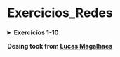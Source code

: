 # Exercicios_Redes

<!-- PHP -->
<details>
    <summary><strong>Exercicíos 1-10</strong></summary>
    <br />
    <div align="left">
        <table border=1>
            <tr>
                <th colspan="4">Beginner</th>
            </tr>
            <tr>
                <th colspan="4"></th>
            </tr>
            <tr>
                <th>#</th>
                <th>Name</th>
                <th>Solved</th>
            </tr>
            <tr>
                <td align="center">EX1</td>
                <td align="center">Interligar redes lógicas diferentes utilizando um roteador</td>
                <td align="center"><a href="https://github.com/felipeghizo/Exercicios_Redes/tree/main/EX1%20(Interligar%20redes%20l%C3%B3gicas%20diferentes%20utilizando%20um%20roteador)">Code</a></td>
                <td align="center">✅</td>
            </tr>
            <tr>
                <td align="center">EX2</td>
                <td align="center">Criação de subredes e roteamento estático</td>
                <td align="center"><a href="https://github.com/felipeghizo/Exercicios_Redes/tree/main/EX2%20(Cria%C3%A7%C3%A3o%20de%20subredes%20e%20roteamento%20est%C3%A1tico)">Code</a></td>
                <td align="center">✅</td>
            </tr>
            <tr>
                <td align="center">EX3</td>
                <td align="center">Distribuição de ips dinâmicos através de um servidor DHCP</td>
                <td align="center"><a href="https://github.com/felipeghizo/Exercicios_Redes/tree/main/EX3%20(Distribui%C3%A7%C3%A3o%20de%20ips%20din%C3%A2micos%20atrav%C3%A9s%20de%20um%20servidor%20DHCP)">Code</a></td>
                <td align="center">✅</td>
            </tr>
            <tr>
                <td align="center">EX4</td>
                <td align="center">Conectando subredes que utilizam protocólo DHCP</td>
                <td align="center"><a href="https://github.com/felipeghizo/Exercicios_Redes/tree/main/EX4%20(Conectando%20subredes%20que%20utilizam%20protoc%C3%B3lo%20DHCP)">Code</a></td>
                <td align="center">✅</td>
            </tr>
            <tr>
                <td align="center">EX5</td>
                <td align="center">Criação de 2 VLAN em um Switch</td>
                <td align="center"><a href="https://github.com/felipeghizo/Exercicios_Redes/tree/main/EX5%20(Cria%C3%A7%C3%A3o%20de%202%20VLAN%20em%20um%20Switch)">Code</a></td>
                <td align="center">✅</td>
            </tr>
            <tr>
                <td align="center">EX6</td>
                <td align="center">Criação de 3 VLAN em um Switch</td>
                <td align="center"><a href="https://github.com/felipeghizo/Exercicios_Redes/tree/main/EX6%20(Cria%C3%A7%C3%A3o%20de%203%20VLAN%20em%20um%20Switch)">Code</a></td>
                <td align="center">✅</td>
            </tr>
            <tr>
                <td align="center">EX8</td>
                <td align="center">Criação de 2 VLANs e a conexão entre os servidores DHCP do Data Center</td>
                <td align="center"><a href="https://github.com/felipeghizo/Exercicios_Redes/tree/main/EX8%20(Cria%C3%A7%C3%A3o%20de%202%20VLANs%20e%20a%20conex%C3%A3o%20entre%20os%20servidores%20DHCP%20do%20Data%20Center)">Code</a></td>
                <td align="center">✅</td>
            </tr>
            <tr>
                <td align="center">EX9</td>
                <td align="center">Criar um servidor WEB configurando DHCP e DNS</td>
                <td align="center"><a href="https://github.com/felipeghizo/Exercicios_Redes/tree/main/EX9%20(Criar%20um%20servidor%20WEB%20configurando%20DHCP%20e%20DNS)">Code</a></td>
                <td align="center">✅</td>
            </tr>
        </table>
</details>
<!-- Java -->


**Desing took from <a href="https://github.com/lucasrmagalhaes/desafios-URI_beecrowd">Lucas Magalhaes</a>**

